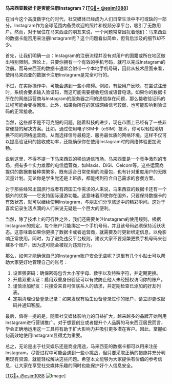 **马来西亚数据卡是否能注册Instagram？[[TG💪+ @esim1088](https://t.me/s/esim1088)]**

在当今这个高度数字化的时代，社交媒体已经成为人们日常生活中不可或缺的一部分。Instagram作为全球范围内备受欢迎的照片和视频分享平台，吸引了无数用户。然而，对于居住在马来西亚的朋友来说，一个问题常常困扰着他们：马来西亚的数据卡能否用来注册Instagram呢？这个问题看似简单，但背后涉及的细节却不少。

首先，让我们明确一点：Instagram的注册流程并没有对用户的国籍或所在地区做出特别限制。理论上，只要你拥有一个有效的手机号码，就可以完成Instagram的注册。而马来西亚的数据卡通常会附带一个本地手机号码，因此从技术层面来看，使用马来西亚的数据卡注册Instagram是完全可行的。

不过，在实际操作中，可能会遇到一些小障碍。例如，有些用户反映，在尝试注册时，系统会要求输入验证码，而这可能需要接收短信或语音电话。如果你的数据卡所在的网络运营商与Instagram的服务器之间的通信存在问题，那么接收验证码的过程可能会变得困难。此外，如果你所在的区域网络信号较弱，也可能影响到验证码的正常接收。

当然，这些都不是不可克服的问题。随着科技的进步，现在市面上已经有了一些非常便捷的解决方案。比如，通过使用电子SIM卡（eSIM）技术，你可以轻松地切换不同的网络运营商，从而选择信号最稳定、服务最优质的网络环境。这样不仅可以提高验证码的接收成功率，还能确保你在使用Instagram时的网络体验更加流畅。

说到这里，不得不提一下马来西亚的移动通信市场。马来西亚是一个竞争激烈的市场，拥有多个实力雄厚的电信运营商，如Maxis、DiGi、Celcom等。这些运营商提供的数据套餐种类繁多，既有适合日常使用的流量包，也有针对重度用户的无限流量计划。无论你是学生党还是上班族，都能找到符合自己需求的套餐方案。

对于那些经常出国旅行或者有跨国工作需求的人来说，马来西亚的数据卡还有一个额外的优势——它支持国际漫游功能。这意味着即使你在国外，只要保持数据卡的有效状态，就可以继续使用Instagram，与朋友们分享旅途中的精彩瞬间。这对于喜欢记录生活点滴的人们来说无疑是一个巨大的便利。

当然，除了技术上的可行性之外，我们还需要关注Instagram的使用规则。根据Instagram的规定，每个账户只能绑定一个手机号码，并且该号码必须保持活跃状态。这意味着如果你更换了数据卡或者运营商，就需要及时更新绑定信息，以免影响正常使用。同时，为了避免违反平台规则，建议大家不要频繁更换手机号码来创建多个账户，因为这可能会被视为违规行为。

那么，如何才能确保自己的Instagram账户安全无虞呢？这里有几个小贴士可以帮助大家更好地管理自己的账号：

1. 设置强密码：确保密码包含大小写字母、数字以及特殊字符，并定期更换。
2. 开启双重认证：启用双重身份验证可以有效防止他人未经授权访问你的账户。
3. 谨慎添加好友：只接受来自可信联系人的请求，并定期检查已添加的好友列表。
4. 定期清理设备登录记录：如果发现有陌生设备登录过你的账户，请立即更改密码并通知客服。

最后，值得一提的是，随着社交媒体影响力的日益扩大，越来越多的品牌开始利用Instagram进行营销推广。对于想要创业或者提升个人品牌的马来西亚居民而言，学会正确地运用这一工具将有助于扩大影响力并吸引更多潜在客户。因此，掌握如何高效地使用Instagram显得尤为重要。

总之，无论是出于社交娱乐还是商业用途，马来西亚的数据卡都可以用来注册Instagram。尽管过程中可能会遇到一些小挑战，但只要采取正确的措施并充分利用现有资源，就能轻松解决这些问题。希望本文能够为大家提供有价值的参考信息，让大家在享受社交媒体乐趣的同时也能保护好个人信息安全。

[[TG💪+ @esim1088](https://t.me/s/esim1088) ![Image](https://i.postimg.cc/4NQfJmqS/Snipaste-2025-05-13-00-14-12.png)]